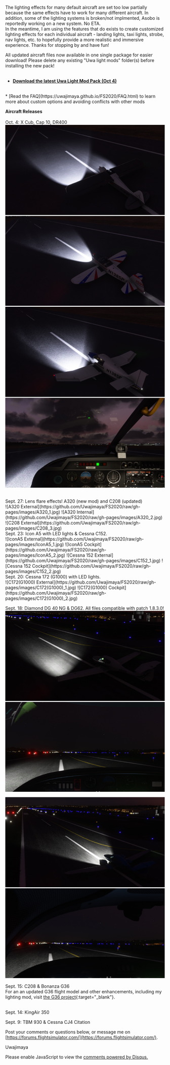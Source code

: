 The lighting effects for many default aircraft are set too low partially because the same effects have to work for many different aircraft. In addition, some of the lighting systems is broken/not implmented, Asobo is reportedly working on a new system. No ETA.
<br>In the meantime, I am using the features that do exists to create customized lighting effects for each individual aircraft - landing lights, taxi lights, strobe, nav lights, etc. to hopefully provide a more realistic and immersive experience. Thanks for stopping by and have fun!

All updated aircraft files now available in one single package for easier download! Please delete any existing "Uwa light mods" folder(s) before installing the new pack!
<br><br>
* [**Download the latest Uwa Light Mod Pack (Oct 4)**](https://github.com/Uwajimaya/FS2020/raw/master/Uwa%20light%20mod%20pack%20v1.04.zip)
<br>
* [Read the FAQ](https://uwajimaya.github.io/FS2020/FAQ.html) to learn more about custom options and avoiding conflicts with other mods

**Aircraft Releases**
<br>  
Oct. 4: X Cub, Cap 10, DR400
<br>
![XCub External](https://github.com/Uwajimaya/FS2020/raw/gh-pages/images/XCub_1.jpg)
![Cap10 External](https://github.com/Uwajimaya/FS2020/raw/gh-pages/images/Cap10_1.jpg)
![DR400 External](https://github.com/Uwajimaya/FS2020/raw/gh-pages/images/DR400_1.jpg)
![DR400 Internal External](https://github.com/Uwajimaya/FS2020/raw/gh-pages/images/DR400_2.jpg)

<br>
Sept. 27: Lens flare effects! A320 (new mod) and C208 (updated)
<br> 
![A320 External](https://github.com/Uwajimaya/FS2020/raw/gh-pages/images/A320_1.jpg)
![A320 Internal](https://github.com/Uwajimaya/FS2020/raw/gh-pages/images/A320_2.jpg)
![C208 External](https://github.com/Uwajimaya/FS2020/raw/gh-pages/images/C208_3.jpg)


<br>
Sept. 23: Icon A5 with LED lights & Cessna C152.
<br> 
![IconA5 External](https://github.com/Uwajimaya/FS2020/raw/gh-pages/images/IconA5_1.jpg)
![IconA5 Cockpit](https://github.com/Uwajimaya/FS2020/raw/gh-pages/images/IconA5_2.jpg)
![Cessna 152 External](https://github.com/Uwajimaya/FS2020/raw/gh-pages/images/C152_1.jpg)
![Cessna 152 Cockpit](https://github.com/Uwajimaya/FS2020/raw/gh-pages/images/C152_2.jpg)


<br>
Sept. 20: Cessna 172 (G1000) with LED lights.
<br> 
![C172(G1000) External](https://github.com/Uwajimaya/FS2020/raw/gh-pages/images/C172(G1000)_1.jpg)
![C172(G1000) Cockpit](https://github.com/Uwajimaya/FS2020/raw/gh-pages/images/C172(G1000)_2.jpg)



Sept. 18: Diamond DG 40 NG & DG62. All files compatible with patch 1.8.3.0!
<br>
![D40NG External](https://github.com/Uwajimaya/FS2020/raw/gh-pages/images/DA40_NG1.jpg)
![D40NG Cockpit](https://github.com/Uwajimaya/FS2020/raw/gh-pages/images/DA40_NG2.jpg)

![D62 External](https://github.com/Uwajimaya/FS2020/raw/gh-pages/images/DA62_1.jpg)
![D62 Cockpit](https://github.com/Uwajimaya/FS2020/raw/gh-pages/images/DA62_2.jpg)


Sept. 15: C208 & Bonanza G36
<br>
For an an updated G36 flight model and other enhancements, including my lighting mod, visit [the G36 project](https://github.com/TheFrett/msfs_g36_project){:target="_blank"}.

<br>
Sept. 14: KingAir 350 
<br>

Sept. 9: TBM 930 & Cessna CJ4 Citation


Post your comments or questions below, or message me on [https://forums.flightsimulator.com/](https://forums.flightsimulator.com/).

Uwajimaya

<div id="disqus_thread"></div>
<script>

/**
*  RECOMMENDED CONFIGURATION VARIABLES: EDIT AND UNCOMMENT THE SECTION BELOW TO INSERT DYNAMIC VALUES FROM YOUR PLATFORM OR CMS.
*  LEARN WHY DEFINING THESE VARIABLES IS IMPORTANT: https://disqus.com/admin/universalcode/#configuration-variables*/
/*
var disqus_config = function () {
this.page.url = PAGE_URL;  // Replace PAGE_URL with your page's canonical URL variable
this.page.identifier = '1234567'; // Replace PAGE_IDENTIFIER with your page's unique identifier variable
};
*/
(function() { // DON'T EDIT BELOW THIS LINE
var d = document, s = d.createElement('script');
s.src = 'https://https-uwa-lights.disqus.com/embed.js';
s.setAttribute('data-timestamp', +new Date());
(d.head || d.body).appendChild(s);
})();
</script>
<noscript>Please enable JavaScript to view the <a href="https://disqus.com/?ref_noscript">comments powered by Disqus.</a></noscript>
